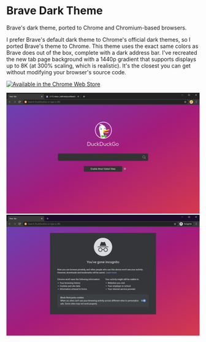 # Brave Dark Theme

Brave's dark theme, ported to Chrome and Chromium-based browsers.

I prefer Brave's default dark theme to Chrome's official dark themes, so I
ported Brave's theme to Chrome. This theme uses the exact same colors as Brave
does out of the box, complete with a dark address bar. I've recreated the new
tab page background with a 1440p gradient that supports displays up to 8K (at
300% scaling, which is realistic). It's the closest you can get without
modifying your browser's source code.

<a href="https://chrome.google.com/webstore/detail/brave-dark-theme/gmccmdephfhnbbfopoobfnfajhmkjbob">
  
  ![](https://storage.googleapis.com/chrome-gcs-uploader.appspot.com/image/WlD8wC6g8khYWPJUsQceQkhXSlv1/UV4C4ybeBTsZt43U4xis.png "Available in the Chrome Web Store")
</a>

![](store-images/screenshot_standard.png)
![](store-images/screenshot_incognito.png)
